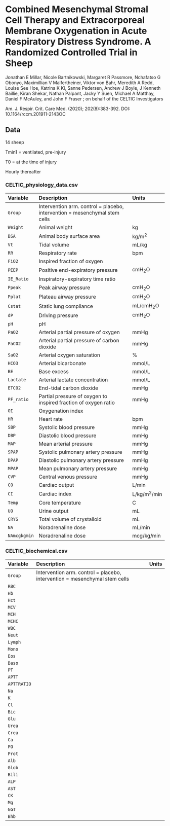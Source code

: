 # Combined Mesenchymal Stromal Cell Therapy and Extracorporeal Membrane Oxygenation in Acute Respiratory Distress Syndrome. A Randomized Controlled Trial in Sheep

Jonathan E Millar, Nicole Bartnikowski,  Margaret R Passmore, Nchafatso G Obonyo, Maximillian V Malfertheiner, Viktor von Bahr, Meredith A Redd, Louise See Hoe, Katrina K Ki, Sanne Pedersen, Andrew J Boyle, J Kenneth Baillie, Kiran Shekar, Nathan Palpant, Jacky Y Suen, Michael A Matthay, Daniel F McAuley, and John F Fraser ; on behalf of the CELTIC Investigators

Am. J. Respir. Crit. Care Med. (2020); 202(8):383-392. DOI: 10.1164/rccm.201911-2143OC 

## Data

14 sheep

Tmin1 = ventilated, pre-injury

T0 = at the time of injury

Hourly thereafter

### CELTIC_physiology_data.csv

| Variable    | Description                                                                     | Units                | 
|:------------|:--------------------------------------------------------------------------------|:---------------------|
|`Group`      |Intervention arm. control = placebo, intervention = mesenchymal stem cells       |                      |
|`Weight`     |Animal weight                                                                    |kg                    |
|`BSA`        |Animal body surface area                                                         |kg/m<sup>2</sup>      |
|`Vt`         |Tidal volume                                                                     |mL/kg                 |
|`RR`         |Respiratory rate                                                                 |bpm                   |
|`FiO2`       |Inspired fraction of oxygen                                                      |                      |
|`PEEP`       |Positive end-expiratory pressure                                                 |cmH<sub>2</sub>O      |
|`IE_Ratio`   |Inspiratory-expiratory time ratio                                                |                      |
|`Ppeak`      |Peak airway pressure                                                             |cmH<sub>2</sub>O      |
|`Pplat`      |Plateau airway pressure                                                          |cmH<sub>2</sub>O      |
|`Cstat`      |Static lung compliance                                                           |mL/cmH<sub>2</sub>O   |
|`dP`         |Driving pressure                                                                 |cmH<sub>2</sub>O      |
|`pH`         |pH                                                                               |                      |
|`PaO2`       |Arterial partial pressure of oxygen                                              |mmHg                  |  
|`PaCO2`      |Arterial partial pressure of carbon dioxide                                      |mmHg                  | 
|`SaO2`       |Arterial oxygen saturation                                                       |%                     | 
|`HCO3`       |Arterial bicarbonate                                                             |mmol/L                |
|`BE`         |Base excess                                                                      |mmol/L                |
|`Lactate`    |Arterial lactate concentration                                                   |mmol/L                |
|`ETCO2`      |End-tidal carbon dioxide                                                         |mmHg                  | 
|`PF_ratio`   |Partial pressure of oxygen to inspired fraction of oxygen ratio                  |mmHg                  |
|`OI`         |Oxygenation index                                                                |                      |
|`HR`         |Heart rate                                                                       |bpm                   |
|`SBP`        |Systolic blood pressure                                                          |mmHg                  |
|`DBP`        |Diastolic blood pressure                                                         |mmHg                  |
|`MAP`        |Mean arterial pressure                                                           |mmHg                  |
|`SPAP`       |Systolic pulmonary artery pressure                                               |mmHg                  |
|`DPAP`       |Diastolic pulmonary artery pressure                                              |mmHg                  |
|`MPAP`       |Mean pulmonary artery pressure                                                   |mmHg                  |
|`CVP`        |Central venous pressure                                                          |mmHg                  |
|`CO`         |Cardiac output                                                                   |L/min                 |
|`CI`         |Cardiac index                                                                    |L/kg/m<sup>2</sup>/min|
|`Temp`       |Core temperature                                                                 |C                     |
|`UO`         |Urine output                                                                     |mL                    |
|`CRYS`       |Total volume of crystalloid                                                      |mL                    |
|`NA`         |Noradrenaline dose                                                               |mL/min                |
|`NAmcgkgmin` |Noradrenaline dose                                                               |mcg/kg/min            |

### CELTIC_biochemical.csv

| Variable    | Description                                                                     | Units                | 
|:------------|:--------------------------------------------------------------------------------|:---------------------|
|`Group`      |Intervention arm. control = placebo, intervention = mesenchymal stem cells       |                      |
|`RBC`        |                                                                                 |                      |
|`Hb`         |                                                                                 |                      |
|`Hct`        |                                                                                 |                      |
|`MCV`        |                                                                                 |                      |
|`MCH`        |                                                                                 |                      |
|`MCHC`       |                                                                                 |                      |
|`WBC`        |                                                                                 |                      |
|`Neut`       |                                                                                 |                      |
|`Lymph`      |                                                                                 |                      |
|`Mono`       |                                                                                 |                      |
|`Eos`        |                                                                                 |                      |
|`Baso`       |                                                                                 |                      |
|`PT`         |                                                                                 |                      |
|`APTT`       |                                                                                 |                      |
|`APTTRATIO`  |                                                                                 |                      |
|`Na`         |                                                                                 |                      |
|`K`          |                                                                                 |                      |
|`Cl`         |                                                                                 |                      |
|`Bic`        |                                                                                 |                      |
|`Glu`        |                                                                                 |                      |
|`Urea`       |                                                                                 |                      |
|`Crea`       |                                                                                 |                      |
|`Ca`         |                                                                                 |                      |
|`PO`         |                                                                                 |                      |
|`Prot`       |                                                                                 |                      |
|`Alb`        |                                                                                 |                      |
|`Glob`       |                                                                                 |                      |
|`Bili`       |                                                                                 |                      |
|`ALP`        |                                                                                 |                      |
|`AST`        |                                                                                 |                      |
|`CK`         |                                                                                 |                      |
|`Mg`         |                                                                                 |                      |
|`GGT`        |                                                                                 |                      |
|`Bhb`        |                                                                                 |                      |
